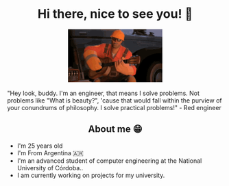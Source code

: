 <h1 align="center"> Hi there, nice to see you! 🤝</h1>
<p align="center">
  <img src="team-fortress2-engineer.gif" alt="Red engineer playing an guitar.">
</p>
"Hey look, buddy. I'm an engineer, that means I solve problems. Not problems like "What is beauty?", 'cause that would fall within the purview of your conundrums of philosophy. I solve practical problems!" - Red engineer
<h2 align="center">About me 😁</h2>
<ul>
  <li>I'm 25 years old</li>
  <li>I'm From Argentina 🇦🇷</li>
  <li>I'm an advanced student of computer engineering at the National University of Córdoba..</li>
  <li>I am currently working on projects for my university.</li>
</ul>
